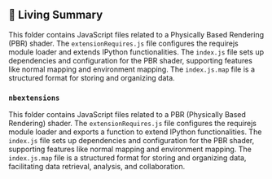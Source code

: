 

<!-- Living README Summary -->
## 🌳 Living Summary

This folder contains JavaScript files related to a Physically Based Rendering (PBR) shader. The `extensionRequires.js` file configures the requirejs module loader and extends IPython functionalities. The `index.js` file sets up dependencies and configuration for the PBR shader, supporting features like normal mapping and environment mapping. The `index.js.map` file is a structured format for storing and organizing data.


### `nbextensions`

This folder contains JavaScript files related to a PBR (Physically Based Rendering) shader. The `extensionRequires.js` file configures the requirejs module loader and exports a function to extend IPython functionalities. The `index.js` file sets up dependencies and configuration for the PBR shader, supporting features like normal mapping and environment mapping. The `index.js.map` file is a structured format for storing and organizing data, facilitating data retrieval, analysis, and collaboration.

<!-- Living README Summary -->